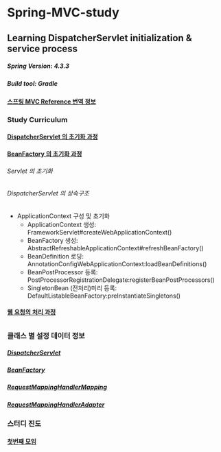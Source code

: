 # Spring-MVC-study

## Learning DispatcherServlet initialization & service process

##### Spring Version: 4.3.3
##### Build tool: Gradle

#### [스프링 MVC Reference 번역 정보](documents/spring-framework-reference/ko/spring-mvc-translated-version.md)

### Study Curriculum

#### [DispatcherServlet 의 초기화 과정](documents/description/DispatcherServlet-Initiation.md)

#### [BeanFactory 의 초기화 과정](documents/description/BeanFactory-Initiation.md)

###### Servlet 의 초기화

###### DispatcherServlet 의 상속구조
- ApplicationContext 구성 및 초기화
    - ApplicationContext 생성: FrameworkServlet#createWebApplicationContext()
    - BeanFactory 생성: AbstractRefreshableApplicationContext#refreshBeanFactory()
    - BeanDefinition 로딩: AnnotationConfigWebApplicationContext:loadBeanDefinitions()
    - BeanPostProcessor 등록: PostProcessorRegistrationDelegate:registerBeanPostProcessors()
    - SingletonBean (전처리)미리 등록: DefaultListableBeanFactory:preInstantiateSingletons()
    
#### [웹 요청의 처리 과정](documents/description/DispatcherServlet-Processing.md)

###### 


### 클래스 별 설정 데이터 정보

##### [DispatcherServlet](documents/class-config/DispatcherServlet-config.md)
##### [BeanFactory](documents/class-config/BeanFactory-config.md)
##### [RequestMappingHandlerMapping](documents/class-config/RequestMappingHandlerMapping-config.md)
##### [RequestMappingHandlerAdapter](documents/class-config/RequestMappingHandlerAdapter-config.md)

### 스터디 진도
#### [첫번째 모임](documents/2019-10-1-SpringMVC-why)
